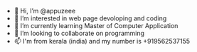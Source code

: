 - 👋 Hi, I’m @appuzeee
- 👀 I’m interested in web page devoloping and coding
- 🌱 I’m currently learning Master of Computer Application
- 💞️ I’m looking to collaborate on programming
- 📫 I'm from kerala (india) and my number is +919562537155

<!---
appuzeee/appuzeee is a ✨ special ✨ repository because its `README.md` (this file) appears on your GitHub profile.
You can click the Preview link to take a look at your changes.
--->
